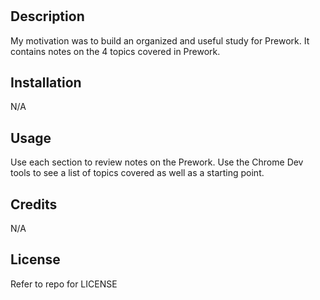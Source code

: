 # <Prework Study Guide Webpage>

## Description

My motivation was to build an organized and useful study for Prework. It contains notes on the 4 topics covered in Prework.


## Installation

N/A

## Usage

Use each section to review notes on the Prework. Use the Chrome Dev tools to see a list of topics covered as well as a starting point.

## Credits

N/A

## License

Refer to repo for LICENSE

